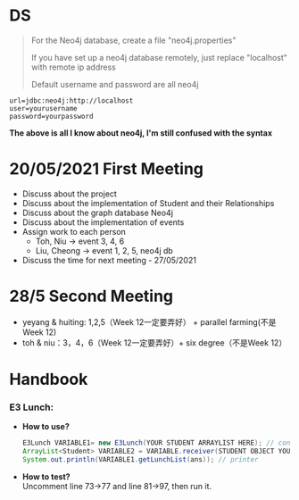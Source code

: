 # DS
> For the Neo4j database, create a file "neo4j.properties"
>
> If you have set up a neo4j database remotely, just replace "localhost" with remote ip address
>
> Default username and password are all neo4j

```
url=jdbc:neo4j:http://localhost
user=yourusername
password=yourpassword
```
**The above is all I know about neo4j, I'm still confused with the syntax**

# 20/05/2021 First Meeting
- Discuss about the project
- Discuss about the implementation of Student and their Relationships
- Discuss about the graph database Neo4j
- Discuss about the implementation of events
- Assign work to each person
  - Toh, Niu -> event 3, 4, 6
  - Liu, Cheong -> event 1, 2, 5, neo4j db
- Discuss the time for next meeting - 27/05/2021

# 28/5 Second Meeting
+ yeyang & huiting: 1,2,5（Week 12一定要弄好） + parallel farming(不是Week 12)
+ toh & niu：3，4，6（Week 12一定要弄好）+ six degree（不是Week 12）

# Handbook
### E3 Lunch:
+ **How to use?**
  ```java
  E3Lunch VARIABLE1= new E3Lunch(YOUR STUDENT ARRAYLIST HERE); // constructor
  ArrayList<Student> VARIABLE2 = VARIABLE.receiver(STUDENT OBJECT YOU); // functional method
  System.out.println(VARIABLE1.getLunchList(ans)); // printer
  ``` 
+ **How to test?**<br>
Uncomment line 73->77 and line 81->97, then run it.

